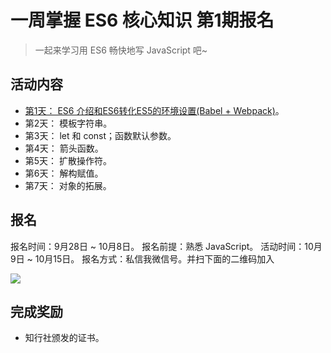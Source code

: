 # 一周掌握 ES6 核心知识 第1期报名
> 一起来学习用 ES6 畅快地写 JavaScript 吧~

## 活动内容
* [第1天： ES6 介绍和ES6转化ES5的环境设置(Babel + Webpack)](http://www.jianshu.com/p/c0c913292c5e)。
* 第2天： 模板字符串。
* 第3天： let 和 const；函数默认参数。
* 第4天： 箭头函数。
* 第5天： 扩散操作符。
* 第6天： 解构赋值。
* 第7天： 对象的拓展。

## 报名
报名时间：9月28日 ~ 10月8日。
报名前提：熟悉 JavaScript。
活动时间：10月9日 ~ 10月15日。
报名方式：私信我微信号。并扫下面的二维码加入

![](http://upload-images.jianshu.io/upload_images/7219342-9735b48f54935c95.png?imageMogr2/auto-orient/strip%7CimageView2/2/w/1240)


## 完成奖励
* 知行社颁发的证书。
